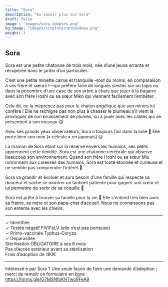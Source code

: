 ```yaml
---
title: "Sora"
description: "En savoir plus sur Sora"
draft: false
image : "images/sora_adoptes.png"
bg_image: "images/siteinternetbandeau.png"
weight: 3
---
```


## Sora 
Sora est une petite chatonne de trois mois, née d’une jeune errante et récupérée dans le jardin d’un particulier.

C’est une petite minette calme et tranquille –tout du moins, en comparaison à ses frère et sœurs !—qui préfère faire de longues siestes sur un tapis ou dans la pénombre d’une case de son arbre à chats que jouer à la bagarre avec son frère Hoshi ou sa sœur Miko qui viennent facilement l’embêter.

Cela dit, ne la méprenez pas pour le chaton angélique que son minois lui confère ! Elle ne rechigne pas non plus à chasser le plumeau s’il vient la provoquer de son bruissement de plumes, ou à jouer avec les câbles qui se présentent à son museau 😼

Avec ses grands yeux observateurs, Sora a toujours l’air dans la lune 🌙 Elle porte bien son nom (« céleste » en japonais) 😌

La maman de Sora étant sur la réserve envers les humains, ses petits apprennent cette timidité. Sora est une chatonne cérébrale qui observe beaucoup son environnement. Quand son frère Hoshi ou sa sœur Miu ronronnent aux caresses des humains, Sora est toute étonnée et curieuse et ne semble pas comprendre l’intérêt 🧐

Sora va grandir et évoluer et aura besoin d’une famille qui respecte sa douceur et sache se montrer un tantinet patiente pour gagner son cœur et lui permettre de sortir de sa coquille 🐣

Sora est prête à trouver sa famille pour la vie 💖 Elle s’entend très bien avec sa fratrie, sa mère et son papa-chat d’accueil. Nous ne connaissons pas son entente avec les chiens.
__________

✓ Identifiée \
✓ Testée négatif FIV/FeLV (elle n’est pas porteuse) \
✓ Primo-vaccinée Typhus-Coryza \
✓ Déparasitée \
Stérilisation OBLIGATOIRE à ses 6 mois \
Pas d’accès extérieur avant sa stérilisation \
Frais d’adoption de 180€
__________

Intéressé·e par Sora ? Une seule façon de faire une demande d’adoption ; merci de remplir ce formulaire en ligne : https://forms.gle/G7MSNfoKHTwo9FeA9